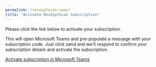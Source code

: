 ```yaml
---
permalink: /receiptscan-saas/
title: "Activate ReceiptScan Subscription"
---
```


Please click the link below to activate your subscription.

This will open Microsoft Teams and pre-populate a message with your subscription code. Just click send and we'll respond to confirm your subscription details and activate the subscription.

<a id="deepLink" href="https://www.google.com">Activate subscription in Microsoft Teams</a>

<script>
  
    // get query param
    let token = (new URL(document.location)).searchParams.get('token');
    console.log(token);
    // create deep link 
    document.getElementById("deepLink").href = "https://teams.microsoft.com/l/chat/0/0?users=28:0f65bd5f-d2d5-4b06-81fe-0986232f0c8a&message=" + encodeURIComponent("Please send us this message to activate your subscription. Subscription Token: |" + token + "|");

</script>
